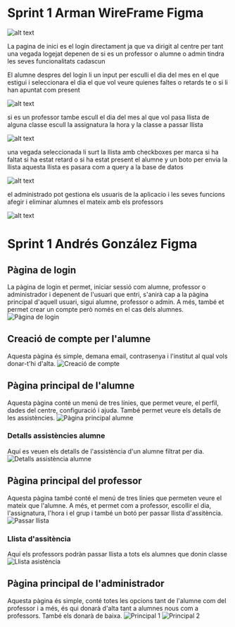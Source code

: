 # Sprint 1 Arman WireFrame Figma 

![alt text](/captures%20figma/image.png)

<p>La pagina de inici es el login directament ja que va dirigit al centre per tant una vegada logejat depenen de si es un professor o alumne o admin tindra les seves funcionalitats cadascun<p>

<p>El alumne despres del login li un input per esculli el dia del mes en el que estigui i seleccionara el dia el que vol veure quienes faltes o retards te o si li han apuntat com present<p>

![alt text](/captures%20figma/image-4.png)

<p>si es un professor tambe escull el dia del mes al que vol pasa llista de alguna classe escull la assignatura la hora y la classe a passar llista<p>

![alt text](/captures%20figma/image-1.png)

<p>una vegada seleccionada li surt la llista amb checkboxes per marca si ha faltat si ha estat retard o si ha estat present el alumne y un boto per envia la llista aquesta llista es pasara com a query a la base de datos<p>

![alt text](/captures%20figma/image-2.png)

<p>el administrado pot gestiona els usuaris de la aplicacio i les seves funcions afegir i eliminar alumnes el mateix amb els professors<p>

![alt text](/captures%20figma/image-3.png)


# Sprint 1 Andrés González Figma

## Pàgina de login

La pàgina de login et permet, iniciar sessió com alumne, professor o administrador i depenent de l'usuari que entri, s'anirà cap a la pàgina principal d'aquell usuari, sigui alumne, professor o admin. A més, també et permet crear un compte però només en el cas dels alumnes.
![Pàgina de login](/capturesMovil/inici.png)

## Creació de compte per l'alumne

Aquesta pàgina és simple, demana email, contrasenya i l'institut al qual vols donar-t'hi d'alta.
![Creació de compte](/capturesMovil/creacio.png)

## Pàgina principal de l'alumne

Aquesta pàgina conté un menú de tres línies, que permet veure, el perfil, dades del centre, configuració i ajuda. També permet veure els detalls de les assistències.
![Pàgina principal alumne](/capturesMovil/principal.png)

### Detalls assistències alumne

Aquí es veuen els detalls de l'assistència d'un alumne filtrat per dia.
![Detalls assistència alumne](/capturesMovil/detalls.png)

## Pàgina principal del professor

Aquesta pàgina també conté el menú de tres línies que permeten veure el mateix que l'alumne. A més, et permet com a professor, escollir el dia, l'assignatura, l'hora i el grup i també un botó per passar llista d'assitència.
![Passar llista](/capturesMovil/principalProfe.png)

### Llista d'assitència

Aquí els professors podràn passar llista a tots els alumnes que donin classe
![Llista asistència](/capturesMovil/llistaAsistencia.png)

## Pàgina principal de l'administrador

Aquesta pàgina és simple, conté totes les opcions tant de l'alumne com del professor i a més, és qui donarà d'alta tant a alumnes nous com a professors. També els donarà de baixa.
![Principal 1](/capturesMovil/principalAdmin1.png)
![Principal 2](/capturesMovil/principalAdmin2.png)